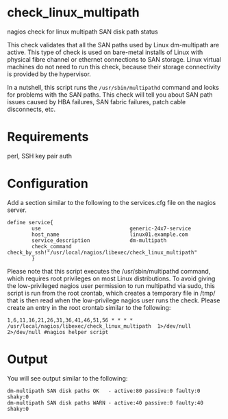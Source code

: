 # check_linux_multipath
nagios check for linux multipath SAN disk path status

This check validates that all the SAN paths used by Linux dm-multipath are active.  This type of check is used on bare-metal installs of Linux with physical fibre channel or ethernet connections to SAN storage.  Linux virtual machines do not need to run this check, because their storage connectivity is provided by the hypervisor.

In a nutshell, this script runs the ```/usr/sbin/multipathd``` command and looks for problems with the SAN paths.
This check will tell you about SAN path issues caused by HBA failures, SAN fabric failures, patch cable disconnects, etc.

# Requirements
perl, SSH key pair auth

# Configuration

Add a section similar to the following to the services.cfg file on the nagios server.
```
define service{
        use                             generic-24x7-service
        host_name                       linux01.example.com
        service_description             dm-multipath
        check_command                   check_by_ssh!"/usr/local/nagios/libexec/check_linux_multipath"
        }
```

Please note that this script executes the /usr/sbin/multipathd command, which requires root privileges on most Linux distributions.
To avoid giving the low-privileged nagios user permission to run multipathd via sudo, this script is run from the root crontab, which creates a temporary file in /tmp/ that is then read when the low-privilege nagios user runs the check.  Please create an entry in the root crontab similar to the following:
```
1,6,11,16,21,26,31,36,41,46,51,56 * * * * /usr/local/nagios/libexec/check_linux_multipath  1>/dev/null 2>/dev/null #nagios helper script
```

# Output
You will see output similar to the following:
```
dm-multipath SAN disk paths OK   - active:80 passive:0 faulty:0  shaky:0 
dm-multipath SAN disk paths WARN - active:40 passive:0 faulty:40 shaky:0 
```

